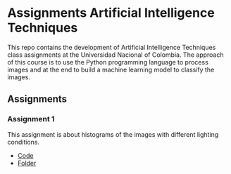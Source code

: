 # Assignments Artificial Intelligence Techniques
This repo contains the development of Artificial Intelligence Techniques class assignments at the Universidad Nacional of Colombia. The approach of this course is to use the Python programming language to process images and at the end to build a machine learning model to classify the images.

## Assignments
### Assignment 1
This assignment is about histograms of the images with different lighting conditions.
* [Code](A1-Histograms/Code.ipynb)
* [Folder](A1-Histograms)

